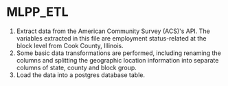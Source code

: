 # MLPP_ETL
1. Extract data from the American Community Survey (ACS)'s API. The variables extracted in this file are employment status-related at the block level from Cook County, Illinois.
2. Some basic data transformations are performed, including renaming the columns and splitting the geographic location information into separate columns of state, county and block group. 
3. Load the data into a postgres database table.












